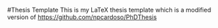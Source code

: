 #Thesis Template
This is my LaTeX thesis template which is a modified version of https://github.com/npcardoso/PhDThesis
